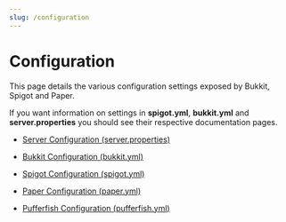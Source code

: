 ```yaml
---
slug: /configuration
---
```


# Configuration

This page details the various configuration settings exposed by Bukkit, Spigot and Paper.

If you want information on settings in **spigot.yml**, **bukkit.yml** and **server.properties** you should see their respective documentation pages.

- [Server Configuration (server.properties)](https://minecraft.fandom.com/wiki/Server.properties)

- [Bukkit Configuration (bukkit.yml)](https://bukkit.fandom.com/wiki/Bukkit.yml)

- [Spigot Configuration (spigot.yml)](https://www.spigotmc.org/wiki/spigot-configuration/)

- [Paper Configuration (paper.yml)](https://docs.papermc.io/paper/reference/paper-global-configuration)

- [Pufferfish Configuration (pufferfish.yml)](https://docs.pufferfish.host/setup/pufferfish-fork-configuration/)
